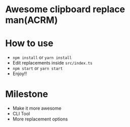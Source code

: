 # Awesome clipboard replace man(ACRM)

# How to use
- `npm install` or `yarn install`
- Edit replacements inside `src/index.ts`
- `npm start` or `yarn start`
- Enjoy!!

# Milestone
- Make it more awesome
- CLI Tool
- More replacement options